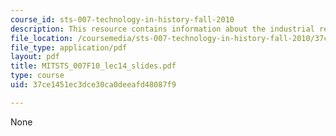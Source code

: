 ```yaml
---
course_id: sts-007-technology-in-history-fall-2010
description: This resource contains information about the industrial revolution.
file_location: /coursemedia/sts-007-technology-in-history-fall-2010/37ce1451ec3dce30ca0deeafd48087f9_MITSTS_007F10_lec14_slides.pdf
file_type: application/pdf
layout: pdf
title: MITSTS_007F10_lec14_slides.pdf
type: course
uid: 37ce1451ec3dce30ca0deeafd48087f9

---
```

None